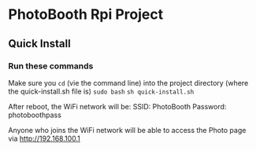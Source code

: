 # PhotoBooth Rpi Project
## Quick Install

### Run these commands
Make sure you `cd` (vie the command line) into the project directory (where the quick-install.sh file is)
`sudo bash`
`sh quick-install.sh`

After reboot, the WiFi network will be:
SSID: PhotoBooth
Password: photoboothpass

Anyone who joins the WiFi network will be able to access the Photo page via http://192.168.100.1

